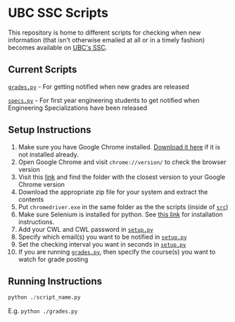 # UBC SSC Scripts
This repository is home to different scripts for checking when new information (that isn't otherwise emailed at all or in a timely fashion) becomes available on [UBC's SSC](https://ssc.adm.ubc.ca/).

## Current Scripts

[`grades.py`](/src/grades.py) - For getting notified when new grades are released

[`specs.py`](/src/specs.py) - For first year engineering students to get notified when Engineering Specializations have been released

## Setup Instructions

1. Make sure you have Google Chrome installed. [Download it here](https://support.google.com/chrome/answer/95346) if it is not installed already.
2. Open Google Chrome and visit `chrome://version/` to check the browser version
3. Visit this [link](https://chromedriver.storage.googleapis.com/index.html) and find the folder with the closest version to your Google Chrome version
4. Download the appropriate zip file for your system and extract the contents
5. Put `chromedriver.exe` in the same folder as the the scripts (inside of [`src`](/src))
6. Make sure Selenium is installed for python. See [this link](https://selenium-python.readthedocs.io/installation.html) for installation instructions.
7. Add your CWL and CWL password in [`setup.py`](/src/setup.py)
8. Specify which email(s) you want to be notified in [`setup.py`](/src/setup.py)
9. Set the checking interval you want in seconds in [`setup.py`](/src/setup.py)
10. If you are running [`grades.py`](/src/setup.py), then specify the course(s) you want to watch for grade posting

## Running Instructions
```python
python ./script_name.py
```

E.g. `python ./grades.py`
